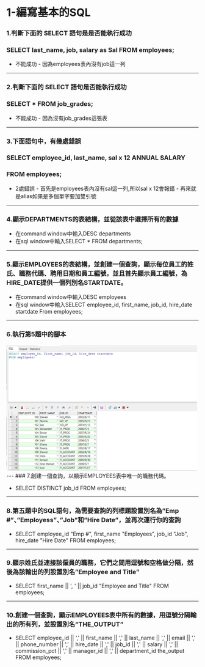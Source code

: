 # 1-編寫基本的SQL

### 1.判斷下面的 SELECT 語句是是否能執行成功
### SELECT last_name, job, salary as Sal FROM employees;

- 不能成功
        - 因為employees表內沒有job這一列
---
### 2.判斷下面的 SELECT 語句是否能執行成功
### SELECT * FROM job_grades;

- 不能成功
        - 因為沒有job_grades這張表
---
### 3.下面語句中，有幾處錯誤
### SELECT employee_id, last_name, sal x 12 ANNUAL SALARY
### FROM employees;

- 2處錯誤
        - 首先是employees表內沒有sal這一列,所以sal x 12會報錯
        - 再來就是alias如果是多個單字要加雙引號
---
### 4.顯示DEPARTMENTS的表結構，並從該表中選擇所有的數據

- 在command window中輸入DESC departments
- 在sql window中輸入SELECT * FROM departments;
---
### 5.顯示EMPLOYEES的表結構，並創建一個查詢，顯示每位員工的姓氏、職務代碼、聘用日期和員工編號，並且首先顯示員工編號，為HIRE_DATE提供一個列別名STARTDATE。

- 在command window中輸入DESC employees
- 在sql window中輸入SELECT employee_id, first_name, job_id, hire_date startdate From employees;
---
### 6.執行第5題中的腳本

<img src="https://github.com/tom750407/Oracle/blob/master/20180909/%E4%B8%8A%E8%AA%B2%E6%9D%90%E6%96%99/src/lab1_5.sql%E5%9F%B7%E8%A1%8C%E7%B5%90%E6%9E%9C.png" width="500px">
---
### 7.創建一個查詢，以顯示EMPLOYEES表中唯一的職務代碼。

- SELECT DISTINCT job_id FROM employees;
---
### 8.第五題中的SQL語句，為需要查詢的列標題設置別名為”Emp #”、”Employess”、”Job”和”Hire Date”，並再次運行你的查詢

- SELECT employee_id "Emp #", first_name "Employees", job_id "Job", hire_date "Hire Date" FROM employees;
---
### 9.顯示姓氏並連接該僱員的職務，它們之間用逗號和空格做分隔，然後為該輸出的列設置別名”Employee and Title”

- SELECT first_name || ', ' || job_id "Employee and Title" FROM employees;
---
### 10.創建一個查詢，顯示EMPLOYEES表中所有的數據，用逗號分隔輸出的所有列，並設置別名“THE_OUTPUT”

- SELECT employee_id || ',' || first_name || ',' || last_name || ',' || email || ',' || phone_number || ',' || hire_date || ',' || job_id || ',' || salary || ',' || commission_pct || ',' || manager_id || ',' || department_id the_output FROM employees;
